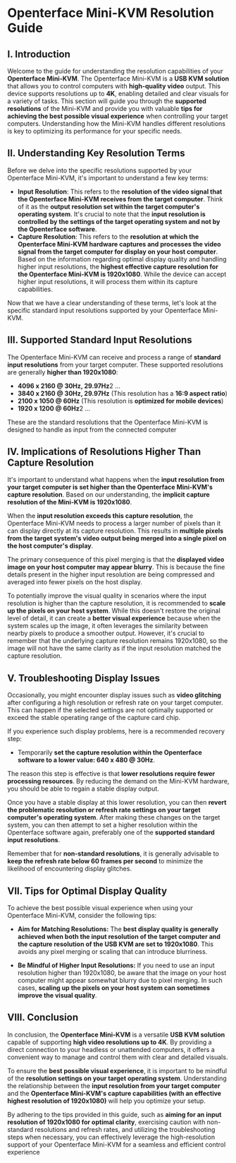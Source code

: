 # Openterface Mini-KVM Resolution Guide

## **I. Introduction**

Welcome to the guide for understanding the resolution capabilities of your **Openterface Mini-KVM**. The Openterface Mini-KVM is a **USB KVM solution** that allows you to control computers with **high-quality video** output. This device supports resolutions up to **4K**, enabling detailed and clear visuals for a variety of tasks. This section will guide you through the **supported resolutions** of the Mini-KVM and provide you with valuable **tips for achieving the best possible visual experience** when controlling your target computers. Understanding how the Mini-KVM handles different resolutions is key to optimizing its performance for your specific needs.

## **II. Understanding Key Resolution Terms**  
Before we delve into the specific resolutions supported by your Openterface Mini-KVM, it's important to understand a few key terms:

* **Input Resolution**: This refers to the **resolution of the video signal that the Openterface Mini-KVM receives from the target computer**. Think of it as the **output resolution set within the target computer's operating system**. It's crucial to note that the **input resolution is controlled by the settings of the target operating system and not by the Openterface software**.  
* **Capture Resolution**: This refers to the **resolution at which the Openterface Mini-KVM hardware captures and processes the video signal from the target computer for display on your host computer**. Based on the information regarding optimal display quality and handling higher input resolutions, the **highest effective capture resolution for the Openterface Mini-KVM is 1920x1080**. While the device can accept higher input resolutions, it will process them within its capture capabilities.

Now that we have a clear understanding of these terms, let's look at the specific standard input resolutions supported by your Openterface Mini-KVM.

## **III. Supported Standard Input Resolutions**  
The Openterface Mini-KVM can receive and process a range of **standard input resolutions** from your target computer. These supported resolutions are generally **higher than 1920x1080**:

* **4096 x 2160 @ 30Hz, 29.97Hz**2 ...  
* **3840 x 2160 @ 30Hz, 29.97Hz** (This resolution has a **16:9 aspect ratio**)  
* **2100 x 1050 @ 60Hz** (This resolution is **optimized for mobile devices**)  
* **1920 x 1200 @ 60Hz**2 ...

These are the standard resolutions that the Openterface Mini-KVM is designed to handle as input from the connected computer

## **IV. Implications of Resolutions Higher Than Capture Resolution**

It's important to understand what happens when the **input resolution from your target computer is set higher than the Openterface Mini-KVM's capture resolution**. Based on our understanding, the **implicit capture resolution of the Mini-KVM is 1920x1080**.

When the **input resolution exceeds this capture resolution**, the Openterface Mini-KVM needs to process a larger number of pixels than it can display directly at its capture resolution. This results in **multiple pixels from the target system's video output being merged into a single pixel on the host computer's display**.

The primary consequence of this pixel merging is that the **displayed video image on your host computer may appear blurry**. This is because the fine details present in the higher input resolution are being compressed and averaged into fewer pixels on the host display.

To potentially improve the visual quality in scenarios where the input resolution is higher than the capture resolution, it is recommended to **scale up the pixels on your host system**. While this doesn't restore the original level of detail, it can create a **better visual experience** because when the system scales up the image, it often leverages the similarity between nearby pixels to produce a smoother output. However, it's crucial to remember that the underlying capture resolution remains 1920x1080, so the image will not have the same clarity as if the input resolution matched the capture resolution.

## **V. Troubleshooting Display Issues**

Occasionally, you might encounter display issues such as **video glitching** after configuring a high resolution or refresh rate on your target computer. This can happen if the selected settings are not optimally supported or exceed the stable operating range of the capture card chip.

If you experience such display problems, here is a recommended recovery step:

* Temporarily **set the capture resolution within the Openterface software to a lower value: 640 x 480 @ 30Hz**.

The reason this step is effective is that **lower resolutions require fewer processing resources**. By reducing the demand on the Mini-KVM hardware, you should be able to regain a stable display output.

Once you have a stable display at this lower resolution, you can then **revert the problematic resolution or refresh rate settings on your target computer's operating system**. After making these changes on the target system, you can then attempt to set a higher resolution within the Openterface software again, preferably one of the **supported standard input resolutions**.

Remember that for **non-standard resolutions**, it is generally advisable to **keep the refresh rate below 60 frames per second** to minimize the likelihood of encountering display glitches.

## **VII. Tips for Optimal Display Quality**

To achieve the best possible visual experience when using your Openterface Mini-KVM, consider the following tips:

* **Aim for Matching Resolutions:** The **best display quality is generally achieved when both the input resolution of the target computer and the capture resolution of the USB KVM are set to 1920x1080**. This avoids any pixel merging or scaling that can introduce blurriness.

* **Be Mindful of Higher Input Resolutions:** If you need to use an input resolution higher than 1920x1080, be aware that the image on your host computer might appear somewhat blurry due to pixel merging. In such cases, **scaling up the pixels on your host system can sometimes improve the visual quality**.

## **VIII. Conclusion**

In conclusion, the **Openterface Mini-KVM** is a versatile **USB KVM solution** capable of supporting **high video resolutions up to 4K**. By providing a direct connection to your headless or unattended computers, it offers a convenient way to manage and control them with clear and detailed visuals.

To ensure the **best possible visual experience**, it is important to be mindful of the **resolution settings on your target operating system**. Understanding the relationship between the **input resolution from your target computer** and the **Openterface Mini-KVM's capture capabilities (with an effective highest resolution of 1920x1080)** will help you optimize your setup.

By adhering to the tips provided in this guide, such as **aiming for an input resolution of 1920x1080 for optimal clarity**, exercising caution with non-standard resolutions and refresh rates, and utilizing the troubleshooting steps when necessary, you can effectively leverage the high-resolution support of your Openterface Mini-KVM for a seamless and efficient control experience

